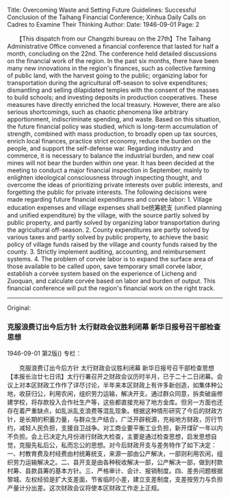 Title: Overcoming Waste and Setting Future Guidelines: Successful Conclusion of the Taihang Financial Conference; Xinhua Daily Calls on Cadres to Examine Their Thinking
Author:
Date: 1946-09-01
Page: 2

　　【This dispatch from our Changzhi bureau on the 27th】The Taihang Administrative Office convened a financial conference that lasted for half a month, concluding on the 22nd. The conference held detailed discussions on the financial work of the region. In the past six months, there have been many new innovations in the region's finances, such as collective farming of public land, with the harvest going to the public; organizing labor for transportation during the agricultural off-season to solve expenditures; dismantling and selling dilapidated temples with the consent of the masses to build schools; and investing deposits in production cooperatives. These measures have directly enriched the local treasury. However, there are also serious shortcomings, such as chaotic phenomena like arbitrary apportionment, indiscriminate spending, and waste. Based on this situation, the future financial policy was studied, which is long-term accumulation of strength, combined with mass production, to broadly open up tax sources, enrich local finances, practice strict economy, reduce the burden on the people, and support the self-defense war. Regarding industry and commerce, it is necessary to balance the industrial burden, and new coal mines will not bear the burden within one year. It has been decided at the meeting to conduct a major financial inspection in September, mainly to enlighten ideological consciousness through inspecting thought, and overcome the ideas of prioritizing private interests over public interests, and forgetting the public for private interests. The following decisions were made regarding future financial expenditures and corvée labor: 1. Village education expenses and village expenses shall be统筹統支 (unified planning and unified expenditure) by the village, with the source partly solved by public property, and partly solved by organizing labor transportation during the agricultural off-season. 2. County expenditures are partly solved by various taxes and partly solved by public property, to achieve the basic policy of village funds raised by the village and county funds raised by the county. 3. Strictly implement auditing, accounting, and reimbursement systems. 4. The problem of corvée labor is to expand the surface area of those available to be called upon, save temporary small corvée labor, establish a corvée system based on the experience of Licheng and Zuoquan, and calculate corvée based on labor and burden of output. This financial conference will put the region's financial work on the right track.



<hr /> 

Original: 


### 克服浪费订出今后方针  太行财政会议胜利闭幕  新华日报号召干部检查思想

1946-09-01
第2版()
专栏：

　　克服浪费订出今后方针
    太行财政会议胜利闭幕
    新华日报号召干部检查思想
    【本报长治廿七日讯】太行行署召开之财政会议历时半月，已于二十二日闭幕。会议上对本区财政工作作了详尽讨论，半年来本区财政上有许多新创造，如集体种公地，收获归公，利用农闲，组织劳力运输，解决开支。通过群众同意，拆卖破庙修建学校，将存款投入合作社生产等，这些都直接充裕了地方金库。但另一方面也还存在着严重缺点，如乱派乱支浪费等混乱现象。根据这种情形研究了今后的财政方针，是长期的积蓄力量，与群众生产结合，广泛开辟税源，充裕地方财政，厉行节约，减轻人民负担，支援自卫战争。对工商业要平衡工业负担，新开煤矿一年以内不负担。会上已决定九月份进行财政大检查，主要是通过检查思想，启发思想自觉，克服先私后公，私而忘公的思想。对今后财政开支与差务特作了如下决定：一、村教育费及村经费由村统筹统支，来源一部由公产解决，一部则利用农闲，组织劳力运输解决之。二、县开支是由各种税收解决一部，公产解决一部，做到村款村筹、县款县筹的基本方针。三、严格审计、会计、报销制度。四、差务问题根据黎城、左权经验是扩大支差面，节省临时小差，建立支差制度，支差按劳力与负担产量计分出差。这次财政会议将使本区财政工作走上正规。
